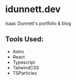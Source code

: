# idunnett.dev

Isaac Dunnett's portfolio & blog

## Tools Used:

- Astro
- React
- Typescript
- TailwindCSS
- TSParticles

